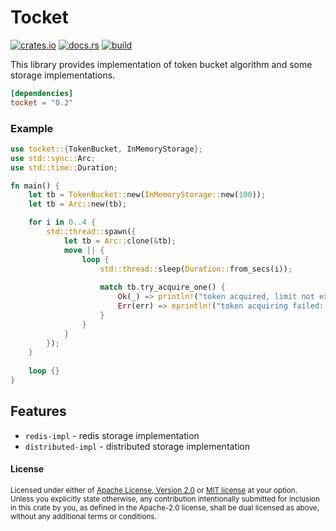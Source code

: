 # Tocket

[<img alt="crates.io" src="https://img.shields.io/crates/v/tocket?style=flat-square">](https://crates.io/crates/tocket)
[<img alt="docs.rs" src="https://img.shields.io/docsrs/tocket?style=flat-square">](https://docs.rs/tocket)
[<img alt="build" src="https://img.shields.io/github/workflow/status/LazyMechanic/tocket/Rust?style=flat-square">](https://github.com/LazyMechanic/tocket/actions)

This library provides implementation of token bucket algorithm and some storage implementations.

```toml
[dependencies]
tocket = "0.2"
```

### Example
```rust
use tocket::{TokenBucket, InMemoryStorage};
use std::sync::Arc;
use std::time::Duration;

fn main() {
    let tb = TokenBucket::new(InMemoryStorage::new(100));
    let tb = Arc::new(tb);

    for i in 0..4 {
        std::thread::spawn({
            let tb = Arc::clone(&tb);
            move || {
                loop {
                    std::thread::sleep(Duration::from_secs(i));
                    
                    match tb.try_acquire_one() {
                        Ok(_) => println!("token acquired, limit not exceeded"),
                        Err(err) => eprintln!("token acquiring failed: {}", err),
                    }
                }
            }
        });
    }
    
    loop {}
}
```

## Features
- `redis-impl` - redis storage implementation
- `distributed-impl` - distributed storage implementation

#### License

<sup>
Licensed under either of <a href="LICENSE-APACHE">Apache License, Version
2.0</a> or <a href="LICENSE-MIT">MIT license</a> at your option.
</sup>

<br>

<sub>
Unless you explicitly state otherwise, any contribution intentionally submitted
for inclusion in this crate by you, as defined in the Apache-2.0 license, shall
be dual licensed as above, without any additional terms or conditions.
</sub>